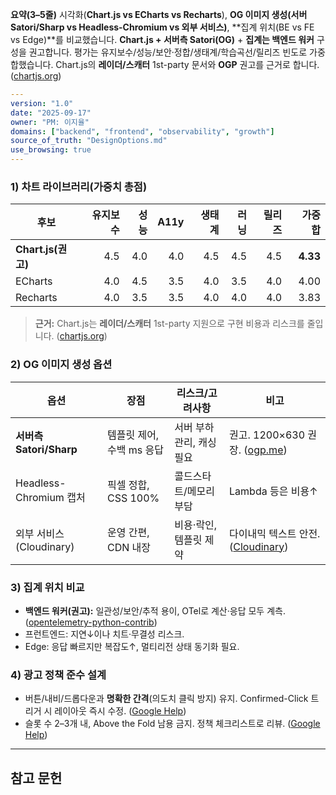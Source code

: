 **요약(3–5줄)**
시각화(**Chart.js vs ECharts vs Recharts**), **OG 이미지 생성(서버 Satori/Sharp vs Headless-Chromium vs 외부 서비스)**, **집계 위치(BE vs FE vs Edge)**를 비교했습니다. **Chart.js + 서버측 Satori(OG)** + **집계는 백엔드 워커** 구성을 권고합니다. 평가는 유지보수/성능/보안·정합/생태계/학습곡선/릴리즈 빈도로 가중합했습니다. Chart.js의 **레이더/스캐터** 1st-party 문서와 **OGP** 권고를 근거로 합니다. ([chartjs.org][2])

```yaml
---
version: "1.0"
date: "2025-09-17"
owner: "PM: 이지율"
domains: ["backend", "frontend", "observability", "growth"]
source_of_truth: "DesignOptions.md"
use_browsing: true
---
```

### 1) 차트 라이브러리(가중치 총점)

| 후보               | 유지보수 | 성능 | A11y | 생태계 | 러닝 | 릴리즈 | **가중 합** |
| ------------------ | ------: | ---: | ---: | ----: | ---: | ----: | ---------: |
| **Chart.js(권고)** |   4.5   | 4.0  |  4.0 |   4.5 | 4.5  |  4.5  | **4.33**   |
| ECharts            |   4.0   | 4.5  |  3.5 |   4.0 | 3.5  |  4.0  | 4.00       |
| Recharts           |   4.0   | 3.5  |  3.5 |   4.0 | 4.0  |  4.0  | 3.83       |

> **근거:** Chart.js는 **레이더/스캐터** 1st-party 지원으로 구현 비용과 리스크를 줄입니다. ([chartjs.org][2])

### 2) OG 이미지 생성 옵션

| 옵션                     | 장점                         | 리스크/고려사항          | 비고                       |
| ------------------------ | ---------------------------- | ------------------------ | -------------------------- |
| **서버측 Satori/Sharp**  | 템플릿 제어, 수백 ms 응답    | 서버 부하 관리, 캐싱 필요 | 권고. 1200×630 권장. ([ogp.me][6]) |
| Headless-Chromium 캡처   | 픽셀 정합, CSS 100%          | 콜드스타트/메모리 부담   | Lambda 등은 비용↑          |
| 외부 서비스(Cloudinary) | 운영 간편, CDN 내장          | 비용·락인, 템플릿 제약    | 다이내믹 텍스트 안전. ([Cloudinary][5]) |

### 3) 집계 위치 비교

* **백엔드 워커(권고):** 일관성/보안/추적 용이, OTel로 계산·응답 모두 계측. ([opentelemetry-python-contrib][3])
* 프런트엔드: 지연↓이나 치트·무결성 리스크.
* Edge: 응답 빠르지만 복잡도↑, 멀티리전 상태 동기화 필요.

### 4) 광고 정책 준수 설계

* 버튼/내비/드롭다운과 **명확한 간격**(의도치 클릭 방지) 유지. Confirmed-Click 트리거 시 레이아웃 즉시 수정. ([Google Help][4])
* 슬롯 수 2–3개 내, Above the Fold 남용 금지. 정책 체크리스트로 리뷰. ([Google Help][4])

---

## 참고 문헌

[2]: https://www.chartjs.org/docs/latest/charts/radar.html "Radar Chart"  
[3]: https://opentelemetry-python-contrib.readthedocs.io/en/latest/instrumentation/fastapi/fastapi.html "OpenTelemetry FastAPI Instrumentation"  
[4]: https://support.google.com/adsense/answer/1346295 "Ad placement policies - Google AdSense Help"  
[5]: https://cloudinary.com/blog/generating-dynamic-social-og-images "Generating Dynamic Social OG Images With Cloudinary"  
[6]: https://ogp.me/ "The Open Graph protocol"
